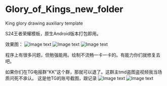# Glory_of_Kings_new_folder
King glory drawing auxiliary template

S24王者荣耀模板，原生Android版本打包即用。

效果图：
![Image text](http://www.fengshayun.cn/gitimg/1.jpg)
![Image text](http://www.fengshayun.cn/gitimg/2.jpg)
![Image text](http://www.fengshayun.cn/gitimg/3.jpg)

程序上有很多问题，但勉强能用。绘制不流畅一卡一卡的。有能力你们就修复去吧。

如果你们在TG电报群“KK”这个群，那就可以退了。这群主tmd盗图盗视频我当场质问死不承认。
这是他TG的账号截图，跟记录
![Image text](http://www.fengshayun.cn/gitimg/4.jpg)
![Image text](http://www.fengshayun.cn/gitimg/5.jpg)
